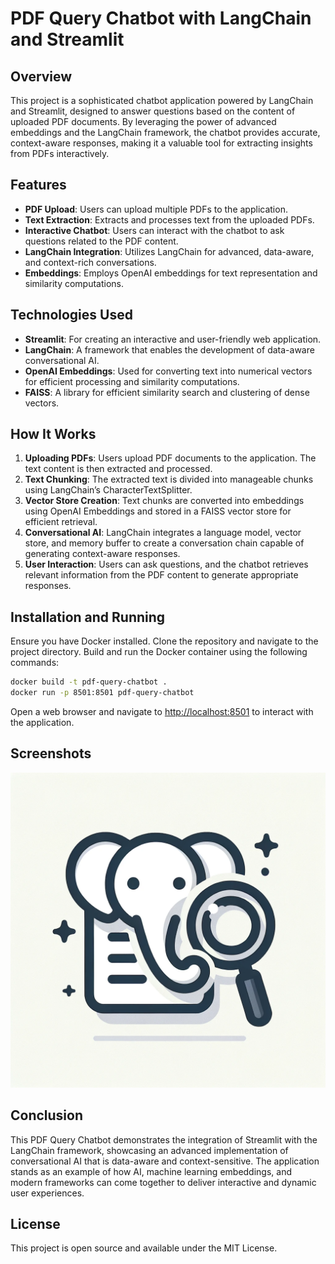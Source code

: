# PDF Query Chatbot with LangChain and Streamlit

## Overview
This project is a sophisticated chatbot application powered by LangChain and Streamlit, designed to answer questions based on the content of uploaded PDF documents. By leveraging the power of advanced embeddings and the LangChain framework, the chatbot provides accurate, context-aware responses, making it a valuable tool for extracting insights from PDFs interactively.

## Features
- **PDF Upload**: Users can upload multiple PDFs to the application.
- **Text Extraction**: Extracts and processes text from the uploaded PDFs.
- **Interactive Chatbot**: Users can interact with the chatbot to ask questions related to the PDF content.
- **LangChain Integration**: Utilizes LangChain for advanced, data-aware, and context-rich conversations.
- **Embeddings**: Employs OpenAI embeddings for text representation and similarity computations.

## Technologies Used
- **Streamlit**: For creating an interactive and user-friendly web application.
- **LangChain**: A framework that enables the development of data-aware conversational AI.
- **OpenAI Embeddings**: Used for converting text into numerical vectors for efficient processing and similarity computations.
- **FAISS**: A library for efficient similarity search and clustering of dense vectors.

## How It Works
1. **Uploading PDFs**: Users upload PDF documents to the application. The text content is then extracted and processed.
2. **Text Chunking**: The extracted text is divided into manageable chunks using LangChain’s CharacterTextSplitter.
3. **Vector Store Creation**: Text chunks are converted into embeddings using OpenAI Embeddings and stored in a FAISS vector store for efficient retrieval.
4. **Conversational AI**: LangChain integrates a language model, vector store, and memory buffer to create a conversation chain capable of generating context-aware responses.
5. **User Interaction**: Users can ask questions, and the chatbot retrieves relevant information from the PDF content to generate appropriate responses.

## Installation and Running
Ensure you have Docker installed. Clone the repository and navigate to the project directory. Build and run the Docker container using the following commands:

```sh
docker build -t pdf-query-chatbot .
docker run -p 8501:8501 pdf-query-chatbot
```

Open a web browser and navigate to [http://localhost:8501](http://localhost:8501) to interact with the application.

## Screenshots
![Screenshot of the application](static/pdfelphant.png)

## Conclusion
This PDF Query Chatbot demonstrates the integration of Streamlit with the LangChain framework, showcasing an advanced implementation of conversational AI that is data-aware and context-sensitive. The application stands as an example of how AI, machine learning embeddings, and modern frameworks can come together to deliver interactive and dynamic user experiences.

## License
This project is open source and available under the MIT License.
